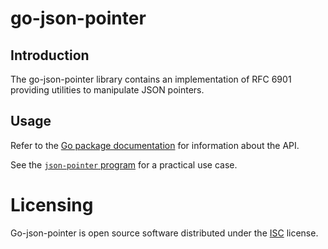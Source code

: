 # go-json-pointer
## Introduction
The go-json-pointer library contains an implementation of RFC 6901 providing
utilities to manipulate JSON pointers.

## Usage
Refer to the [Go package
documentation](https://pkg.go.dev/github.com/galdor/go-json-pointer) for
information about the API.

See the [`json-pointer` program](cmd/json-pointer/main.go) for a practical use
case.

# Licensing
Go-json-pointer is open source software distributed under the
[ISC](https://opensource.org/licenses/ISC) license.
